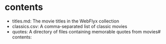 # contents

- titles.md: The movie titles in the WebFlyx collection
- classics.csv: A comma-separated list of classic movies
- quotes: A directory of files containing memorable quotes from movies# contents:
